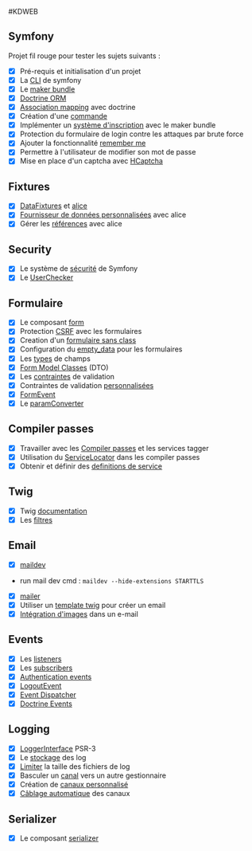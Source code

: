 #KDWEB

## Symfony

Projet fil rouge pour tester les sujets suivants :

- [x] Pré-requis et initialisation d'un projet
- [x] La [CLI](https://symfony.com/download) de symfony
- [x] Le [maker bundle](https://symfony.com/doc/current/bundles/SymfonyMakerBundle/index.html)
- [x] [Doctrine ORM](https://symfony.com/doc/current/doctrine.html)
- [x] [Association mapping](https://www.doctrine-project.org/projects/doctrine-orm/en/2.8/reference/association-mapping.html) avec doctrine
- [x] Création d'une [commande](https://symfony.com/doc/current/console.html)
- [x] Implémenter un [système d'inscription](https://symfony.com/doc/current/doctrine/registration_form.html) avec le maker bundle
- [x] Protection du formulaire de login contre les attaques par brute force
- [x] Ajouter la fonctionnalité [remember me](https://symfony.com/doc/current/security/remember_me.html)
- [x] Permettre à l'utilisateur de modifier son mot de passe
- [x] Mise en place d'un captcha avec [HCaptcha](https://www.hcaptcha.com/)

## Fixtures

- [x] [DataFixtures](https://symfony.com/doc/current/bundles/DoctrineFixturesBundle/index.html) et [alice](https://github.com/nelmio/alice)
- [x] [Fournisseur de données personnalisées](https://drib.tech/programming/symfony-4-alice-3-tutorial) avec alice
- [x] Gérer les [références](https://github.com/nelmio/alice/blob/master/doc/relations-handling.md) avec alice

## Security

- [x] Le système de [sécurité](https://symfony.com/doc/current/security.html) de Symfony
- [x] Le [UserChecker](https://symfony.com/doc/current/security/user_checkers.html)

## Formulaire

- [x] Le composant [form](https://symfony.com/doc/current/forms.html)
- [x] Protection [CSRF](https://symfony.com/doc/current/security/csrf.html) avec les formulaires
- [x] Creation d'un [formulaire sans class](https://symfony.com/doc/current/form/without_class.html)
- [x] Configuration du [empty_data](https://symfony.com/doc/current/form/use_empty_data.html) pour les formulaires
- [x] Les [types](https://symfony.com/doc/current/reference/forms/types.html) de champs
- [x] [Form Model Classes](https://symfonycasts.com/screencast/symfony-forms/form-dto) (DTO)
- [x] Les [contraintes](https://symfony.com/doc/current/reference/constraints.html) de validation
- [x] Contraintes de validation [personnalisées](https://symfony.com/doc/current/validation/custom_constraint.html)
- [x] [FormEvent](https://symfony.com/doc/current/form/events.html)
- [x] Le [paramConverter](https://symfony.com/bundles/SensioFrameworkExtraBundle/current/index.html)

## Compiler passes

- [x] Travailler avec les [Compiler passes](https://symfony.com/doc/current/service_container/compiler_passes.html) et les services tagger
- [x] Utilisation du [ServiceLocator](https://symfony.com/doc/current/service_container/service_subscribers_locators.html#using-service-locators-in-compiler-passes) dans les compiler passes
- [x] Obtenir et définir des [definitions de service](https://symfony.com/doc/current/service_container/definitions.html)

## Twig

- [x] Twig [documentation](https://twig.symfony.com/doc/3.x/)
- [x] Les [filtres](https://twig.symfony.com/doc/3.x/filters/index.html)

## Email

- [x] [maildev](https://www.npmjs.com/package/maildev)
- run mail dev cmd : ```maildev --hide-extensions STARTTLS```
- [x] [mailer](https://symfony.com/doc/current/mailer.html)
- [x] Utiliser un [template twig](https://symfony.com/doc/current/mailer.html#html-content) pour créer un email
- [x] [Intégration d'images](https://symfony.com/doc/current/mailer.html#mailer-twig-embedding-images) dans un e-mail

## Events

- [x] Les [listeners](https://symfony.com/doc/current/event_dispatcher.html#creating-an-event-listener)
- [x] Les [subscribers](https://symfony.com/doc/current/event_dispatcher.html#creating-an-event-subscriber)
- [x] [Authentication events](https://symfony.com/doc/current/components/security/authentication.html#authentication-events)
- [x] [LogoutEvent](https://symfony.com/blog/new-in-symfony-5-1-simpler-logout-customization)
- [x] [Event Dispatcher](https://symfony.com/doc/current/components/event_dispatcher.html)
- [x] [Doctrine Events](https://symfony.com/doc/current/doctrine/events.html)

## Logging

- [x] [LoggerInterface](https://www.php-fig.org/psr/psr-3/) PSR-3
- [x] Le [stockage](https://symfony.com/doc/current/logging.html#where-logs-are-stored) des log
- [x] [Limiter](https://symfony.com/doc/current/logging.html#how-to-rotate-your-log-files) la taille des fichiers de log
- [x] Basculer un [canal](https://symfony.com/doc/current/logging/channels_handlers.html#switching-a-channel-to-a-different-handler) vers un autre gestionnaire
- [x] Création de [canaux personnalisé](https://symfony.com/doc/current/logging/channels_handlers.html#configure-additional-channels-without-tagged-services)
- [x] [Câblage automatique](https://symfony.com/doc/current/logging/channels_handlers.html#how-to-autowire-logger-channels) des canaux

## Serializer

- [x] Le composant [serializer](https://symfony.com/doc/current/components/serializer.html)